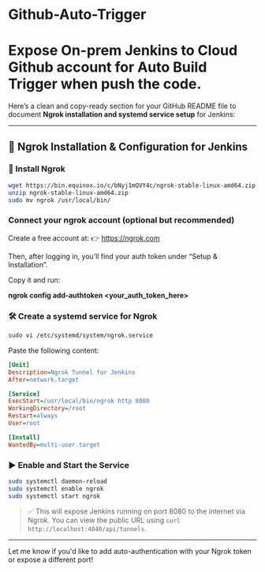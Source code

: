 # Github-Auto-Trigger

# Expose On-prem Jenkins to Cloud Github account for Auto Build Trigger when push the code.
Here’s a clean and copy-ready section for your GitHub README file to document **Ngrok installation and systemd service setup** for Jenkins:

---

## 🚀 Ngrok Installation & Configuration for Jenkins

### 🔧 Install Ngrok

```bash
wget https://bin.equinox.io/c/bNyj1mQVY4c/ngrok-stable-linux-amd64.zip
unzip ngrok-stable-linux-amd64.zip
sudo mv ngrok /usr/local/bin/
```
### Connect your ngrok account (optional but recommended)

Create a free account at:
👉 https://ngrok.com

Then, after logging in, you’ll find your auth token under “Setup & Installation”.

Copy it and run:

**ngrok config add-authtoken <your_auth_token_here>**

### 🛠️ Create a systemd service for Ngrok

```bash
sudo vi /etc/systemd/system/ngrok.service
```

Paste the following content:

```ini
[Unit]
Description=Ngrok Tunnel for Jenkins
After=network.target

[Service]
ExecStart=/usr/local/bin/ngrok http 8080
WorkingDirectory=/root
Restart=always
User=root

[Install]
WantedBy=multi-user.target
```

### ▶️ Enable and Start the Service

```bash
sudo systemctl daemon-reload
sudo systemctl enable ngrok
sudo systemctl start ngrok
```

> ✅ This will expose Jenkins running on port 8080 to the internet via Ngrok. You can view the public URL using `curl http://localhost:4040/api/tunnels`.

---

Let me know if you'd like to add auto-authentication with your Ngrok token or expose a different port!
